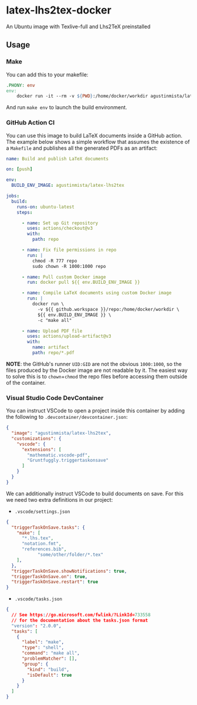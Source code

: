 # latex-lhs2tex-docker

An Ubuntu image with Texlive-full and Lhs2TeX preinstalled

## Usage

### Make

You can add this to your makefile:

```Makefile
.PHONY: env
env:
	docker run -it --rm -v ${PWD}:/home/docker/workdir agustinmista/latex-lhs2tex
```

And run `make env` to launch the build environment.

### GitHub Action CI

You can use this image to build LaTeX documents inside a GitHub action. The example below shows a simple workflow that assumes the existence of a `Makefile` and publishes all the generated PDFs as an artifact:

```yaml
name: Build and publish LaTeX documents

on: [push]

env:
  BUILD_ENV_IMAGE: agustinmista/latex-lhs2tex

jobs:
  build:
    runs-on: ubuntu-latest
    steps:

      - name: Set up Git repository
        uses: actions/checkout@v3
        with:
          path: repo

      - name: Fix file permissions in repo
        run: |
          chmod -R 777 repo
          sudo chown -R 1000:1000 repo

      - name: Pull custom Docker image
        run: docker pull ${{ env.BUILD_ENV_IMAGE }}

      - name: Compile LaTeX documents using custom Docker image
        run: |
          docker run \
            -v ${{ github.workspace }}/repo:/home/docker/workdir \
            ${{ env.BUILD_ENV_IMAGE }} \
            -c "make all"

      - name: Upload PDF file
        uses: actions/upload-artifact@v3
        with:
          name: artifact
          path: repo/*.pdf
```

**NOTE**: the GitHub's runner `UID:GID` are not the obvious `1000:1000`, so the files produced by the Docker image are not readable by it. The easiest way to solve this is to `chown`+`chmod` the repo files before accessing them outside of the container.

### Visual Studio Code DevContainer

You can instruct VSCode to open a project inside this container by adding the following to `.devcontainer/devcontainer.json`:

```json
{
  "image": "agustinmista/latex-lhs2tex",
  "customizations": {
    "vscode": {
      "extensions": [
        "mathematic.vscode-pdf",
        "Gruntfuggly.triggertaskonsave"
      ]
    }
  }
}
```

We can additionally instruct VSCode to build documents on save. For this we need two extra definitions in our project:

* `.vscode/settings.json`

```json
{
  "triggerTaskOnSave.tasks": {
    "make": [
      "*.lhs.tex",
      "notation.fmt",
      "references.bib",
			"some/other/folder/*.tex"
    ],
  },
  "triggerTaskOnSave.showNotifications": true,
  "triggerTaskOnSave.on": true,
  "triggerTaskOnSave.restart": true
}
```

* `.vscode/tasks.json`

```json
{
  // See https://go.microsoft.com/fwlink/?LinkId=733558
  // for the documentation about the tasks.json format
  "version": "2.0.0",
  "tasks": [
    {
      "label": "make",
      "type": "shell",
      "command": "make all",
      "problemMatcher": [],
      "group": {
        "kind": "build",
        "isDefault": true
      }
    }
  ]
}
```

